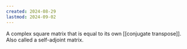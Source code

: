 ```yaml
---
created: 2024-08-29
lastmod: 2024-09-02
---
```


A complex square matrix that is equal to its own [[conjugate transpose]]. Also called a self-adjoint matrix. 